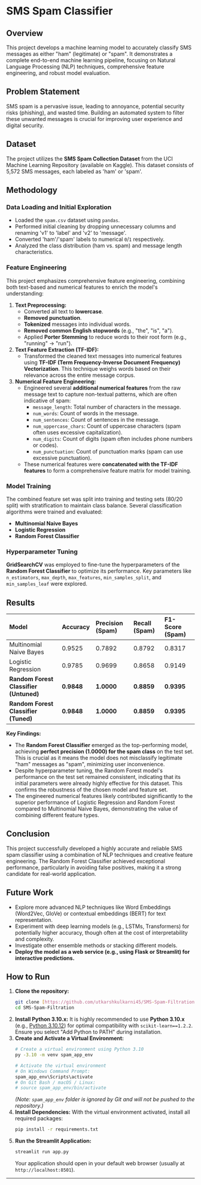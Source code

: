 # SMS Spam Classifier

## Overview
This project develops a machine learning model to accurately classify SMS messages as either "ham" (legitimate) or "spam". It demonstrates a complete end-to-end machine learning pipeline, focusing on Natural Language Processing (NLP) techniques, comprehensive feature engineering, and robust model evaluation.

## Problem Statement
SMS spam is a pervasive issue, leading to annoyance, potential security risks (phishing), and wasted time. Building an automated system to filter these unwanted messages is crucial for improving user experience and digital security.

## Dataset
The project utilizes the **SMS Spam Collection Dataset** from the UCI Machine Learning Repository (available on Kaggle). This dataset consists of 5,572 SMS messages, each labeled as 'ham' or 'spam'.

## Methodology

### Data Loading and Initial Exploration
- Loaded the `spam.csv` dataset using `pandas`.
- Performed initial cleaning by dropping unnecessary columns and renaming 'v1' to 'label' and 'v2' to 'message'.
- Converted 'ham'/'spam' labels to numerical `0`/`1` respectively.
- Analyzed the class distribution (ham vs. spam) and message length characteristics.

### Feature Engineering
This project emphasizes comprehensive feature engineering, combining both text-based and numerical features to enrich the model's understanding:

1.  **Text Preprocessing:**
    -   Converted all text to **lowercase**.
    -   **Removed punctuation**.
    -   **Tokenized** messages into individual words.
    -   **Removed common English stopwords** (e.g., "the", "is", "a").
    -   Applied **Porter Stemming** to reduce words to their root form (e.g., "running" -> "run").
2.  **Text Feature Extraction (TF-IDF):**
    -   Transformed the cleaned text messages into numerical features using **TF-IDF (Term Frequency-Inverse Document Frequency) Vectorization**. This technique weighs words based on their relevance across the entire message corpus.
3.  **Numerical Feature Engineering:**
    -   Engineered several **additional numerical features** from the raw message text to capture non-textual patterns, which are often indicative of spam:
        -   `message_length`: Total number of characters in the message.
        -   `num_words`: Count of words in the message.
        -   `num_sentences`: Count of sentences in the message.
        -   `num_uppercase_chars`: Count of uppercase characters (spam often uses excessive capitalization).
        -   `num_digits`: Count of digits (spam often includes phone numbers or codes).
        -   `num_punctuation`: Count of punctuation marks (spam can use excessive punctuation).
    -   These numerical features were **concatenated with the TF-IDF features** to form a comprehensive feature matrix for model training.

### Model Training
The combined feature set was split into training and testing sets (80/20 split) with stratification to maintain class balance. Several classification algorithms were trained and evaluated:

-   **Multinomial Naive Bayes**
-   **Logistic Regression**
-   **Random Forest Classifier**

### Hyperparameter Tuning
**GridSearchCV** was employed to fine-tune the hyperparameters of the **Random Forest Classifier** to optimize its performance. Key parameters like `n_estimators`, `max_depth`, `max_features`, `min_samples_split`, and `min_samples_leaf` were explored.

## Results

| Model                     | Accuracy | Precision (Spam) | Recall (Spam) | F1-Score (Spam) |
| :------------------------ | :------- | :--------------- | :------------ | :-------------- |
| Multinomial Naive Bayes   | 0.9525   | 0.7892           | 0.8792        | 0.8317          |
| Logistic Regression       | 0.9785   | 0.9699           | 0.8658        | 0.9149          |
| **Random Forest Classifier (Untuned)** | **0.9848** | **1.0000** | **0.8859** | **0.9395** |
| **Random Forest Classifier (Tuned)** | **0.9848** | **1.0000** | **0.8859** | **0.9395** |

**Key Findings:**
-   The **Random Forest Classifier** emerged as the top-performing model, achieving **perfect precision (1.0000) for the spam class** on the test set. This is crucial as it means the model does not misclassify legitimate "ham" messages as "spam", minimizing user inconvenience.
-   Despite hyperparameter tuning, the Random Forest model's performance on the test set remained consistent, indicating that its initial parameters were already highly effective for this dataset. This confirms the robustness of the chosen model and feature set.
-   The engineered numerical features likely contributed significantly to the superior performance of Logistic Regression and Random Forest compared to Multinomial Naive Bayes, demonstrating the value of combining different feature types.

## Conclusion
This project successfully developed a highly accurate and reliable SMS spam classifier using a combination of NLP techniques and creative feature engineering. The Random Forest Classifier achieved exceptional performance, particularly in avoiding false positives, making it a strong candidate for real-world application.

## Future Work
-   Explore more advanced NLP techniques like Word Embeddings (Word2Vec, GloVe) or contextual embeddings (BERT) for text representation.
-   Experiment with deep learning models (e.g., LSTMs, Transformers) for potentially higher accuracy, though often at the cost of interpretability and complexity.
-   Investigate other ensemble methods or stacking different models.
-   **Deploy the model as a web service (e.g., using Flask or Streamlit) for interactive predictions.**

## How to Run
1.  **Clone the repository:**
    ```bash
    git clone [https://github.com/utkarshkulkarni45/SMS-Spam-Filtration.git](https://github.com/utkarshkulkarni45/SMS-Spam-Filtration.git)
    cd SMS-Spam-Filtration
    ```
2.  **Install Python 3.10.x:**
    It is highly recommended to use **Python 3.10.x** (e.g., [Python 3.10.12](https://www.python.org/downloads/release/python-31012/)) for optimal compatibility with `scikit-learn==1.2.2`. Ensure you select "Add Python to PATH" during installation.
3.  **Create and Activate a Virtual Environment:**
    ```bash
    # Create a virtual environment using Python 3.10
    py -3.10 -m venv spam_app_env

    # Activate the virtual environment
    # On Windows Command Prompt:
    spam_app_env\Scripts\activate
    # On Git Bash / macOS / Linux:
    # source spam_app_env/bin/activate
    ```
    *(Note: `spam_app_env` folder is ignored by Git and will not be pushed to the repository.)*
4.  **Install Dependencies:**
    With the virtual environment activated, install all required packages:
    ```bash
    pip install -r requirements.txt
    ```
5.  **Run the Streamlit Application:**
    ```bash
    streamlit run app.py
    ```
    Your application should open in your default web browser (usually at `http://localhost:8501`).
---
